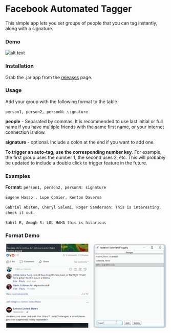 # Facebook Automated Tagger
This simple app lets you set groups of people that you can tag instantly, along with a signature.

### Demo

![alt text](readme/demo1.gif)

### Installation
Grab the .jar app from the [releases](https://github.com/kirankunigiri/Facebook-Automated-Tagging/releases) page.

### Usage
Add your group with the following format to the table.

`person1, person2, personN: signature`

**people** - Separated by commas. It is recommended to use last initial or full name if you have multiple friends with the same first name, or your internet connection is slow.

**signature** - optional. Include a colon at the end if you want to add one.

**To trigger an auto-tag, use the corresponding number key**. For example, the first group uses the number 1, the second uses 2, etc. This will probably be updated to include a double click to trigger feature in the future.


### Examples

**Format:** `person1, person2, personN: signature`

`Eugene Hasso , Lupe Comier, Kenton Daversa`

`Gabriel Absten, Cheryl Salemi, Roger Sanderson: This is interesting, check it out.`

`Sahil R, Amogh S: LOL HAHA this is hilarious`

### Format Demo

![alt text](readme/demo2.gif)